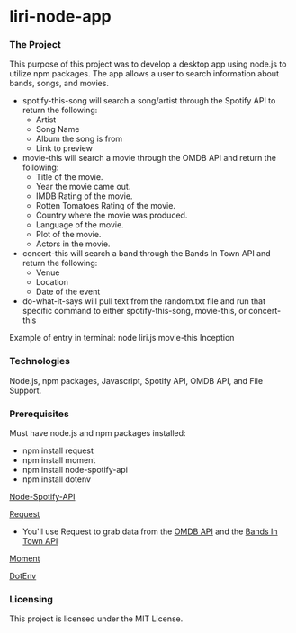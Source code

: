 # liri-node-app

### The Project
This purpose of this project was to develop a desktop app using node.js to utilize npm packages. The app allows a user to search information about bands, songs, and movies. 
* spotify-this-song will search a song/artist through the Spotify API to return the following:
    - Artist
    - Song Name
    - Album the song is from
    - Link to preview 
* movie-this will search a movie through the OMDB API and return the following:
    * Title of the movie.
    * Year the movie came out.
    * IMDB Rating of the movie.
    * Rotten Tomatoes Rating of the movie.
    * Country where the movie was produced.
    * Language of the movie.
    * Plot of the movie.
    * Actors in the movie.
* concert-this will search a band through the Bands In Town API and return the following:
    * Venue
    * Location
    * Date of the event
* do-what-it-says will pull text from the random.txt file and run that specific command to either spotify-this-song, movie-this, or concert-this

Example of entry in terminal: node liri.js movie-this Inception
### Technologies
Node.js, npm packages, Javascript, Spotify API, OMDB API, and File Support.

### Prerequisites
Must have node.js and npm packages installed:
* npm install request
* npm install moment
* npm install node-spotify-api
* npm install dotenv

[Node-Spotify-API](https://www.npmjs.com/package/node-spotify-api)

[Request](https://www.npmjs.com/package/request)
* You'll use Request to grab data from the [OMDB API](http://www.omdbapi.com/) and the [Bands In Town API](http://www.artists.bandsintown.com/bandsintown-api)

[Moment](https://www.npmjs.com/package/moment)

[DotEnv](https://www.npmjs.com/package/dotenv)

### Licensing
This project is licensed under the MIT License.








    
    
    
    

    
